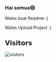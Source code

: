 ### Hai semua😄
 Males buat Readme :(
 
 Males Upload Project :(

## 𝗩𝗶𝘀𝗶𝘁𝗼𝗿𝘀

![visitors](https://visitor-badge.glitch.me/badge?page_id=nizariyf)
